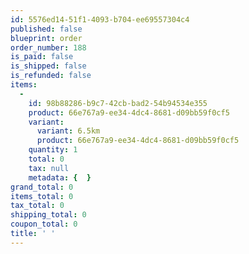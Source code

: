 ```yaml
---
id: 5576ed14-51f1-4093-b704-ee69557304c4
published: false
blueprint: order
order_number: 188
is_paid: false
is_shipped: false
is_refunded: false
items:
  -
    id: 98b88286-b9c7-42cb-bad2-54b94534e355
    product: 66e767a9-ee34-4dc4-8681-d09bb59f0cf5
    variant:
      variant: 6.5km
      product: 66e767a9-ee34-4dc4-8681-d09bb59f0cf5
    quantity: 1
    total: 0
    tax: null
    metadata: {  }
grand_total: 0
items_total: 0
tax_total: 0
shipping_total: 0
coupon_total: 0
title: ' '
---
```


